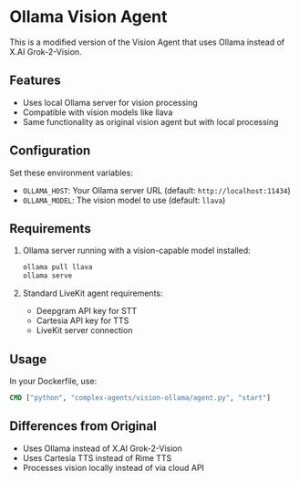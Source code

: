# Ollama Vision Agent

This is a modified version of the Vision Agent that uses Ollama instead of X.AI Grok-2-Vision.

## Features

- Uses local Ollama server for vision processing
- Compatible with vision models like llava
- Same functionality as original vision agent but with local processing

## Configuration

Set these environment variables:

- `OLLAMA_HOST`: Your Ollama server URL (default: `http://localhost:11434`)
- `OLLAMA_MODEL`: The vision model to use (default: `llava`)

## Requirements

1. Ollama server running with a vision-capable model installed:
   ```bash
   ollama pull llava
   ollama serve
   ```

2. Standard LiveKit agent requirements:
   - Deepgram API key for STT
   - Cartesia API key for TTS
   - LiveKit server connection

## Usage

In your Dockerfile, use:
```dockerfile
CMD ["python", "complex-agents/vision-ollama/agent.py", "start"]
```

## Differences from Original

- Uses Ollama instead of X.AI Grok-2-Vision
- Uses Cartesia TTS instead of Rime TTS
- Processes vision locally instead of via cloud API
